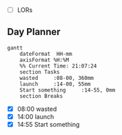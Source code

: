 - [ ] LORs

## Day Planner
```mermaid
gantt
    dateFormat  HH-mm
    axisFormat %H:%M
    %% Current Time: 21:07:24
    section Tasks
    wasted     :08-00, 360mm
    launch     :14-00, 55mm
    Start something     :14-55, 0mm
    section Breaks

```

- [x] 08:00 wasted
- [x] 14:00 launch
- [x] 14:55 Start something
